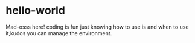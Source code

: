 # hello-world
Mad-osss here! coding is fun just knowing how to use is and when to use it,kudos you can manage the environment.
